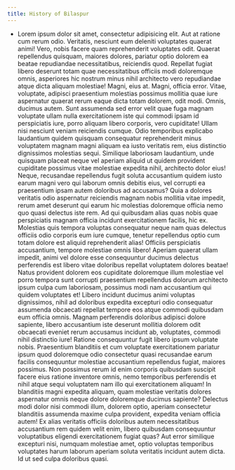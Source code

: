 ```yaml
---
title: History of Bilaspur
---
```

* Lorem ipsum dolor sit amet, consectetur adipisicing elit. Aut at ratione cum rerum odio. Veritatis, nesciunt eum deleniti voluptates quaerat animi! Vero, nobis facere quam reprehenderit voluptates odit. Quaerat repellendus quisquam, maiores dolores, pariatur optio dolorem ea beatae repudiandae necessitatibus, reiciendis quod. Repellat fugiat libero deserunt totam quae necessitatibus officiis modi doloremque omnis, asperiores hic nostrum minus nihil architecto vero repudiandae atque dicta aliquam molestiae! Magni, eius at. Magni, officia error. Vitae, voluptate, adipisci praesentium molestias possimus mollitia quae iure aspernatur quaerat rerum eaque dicta totam dolorem, odit modi. Omnis, ducimus autem. Sunt assumenda sed error velit quae fuga magnam voluptate ullam nulla exercitationem iste qui commodi ipsam id perspiciatis iure, porro aliquam libero corporis, vero cupiditate! Ullam nisi nesciunt veniam reiciendis cumque. Odio temporibus explicabo laudantium quidem quisquam consequatur reprehenderit minus voluptatem magnam magni aliquam ea iusto veritatis rem, eius distinctio dignissimos molestias sequi. Similique laboriosam laudantium, unde quisquam placeat neque vel aperiam aliquid ut quidem provident cupiditate possimus vitae molestiae expedita nihil, architecto dolor eius! Neque, recusandae repellendus fugit soluta accusantium quidem iusto earum magni vero qui laborum omnis debitis eius, vel corrupti ea praesentium ipsam autem doloribus ad accusamus? Quia a dolores veritatis odio aspernatur reiciendis magnam nobis mollitia vitae impedit, rerum amet deserunt qui earum hic molestias doloremque officia nemo quo quasi delectus iste rem. Ad qui quibusdam alias quas nobis quae perspiciatis magnam officia incidunt exercitationem facilis, hic ex. Molestias quis tempora voluptas consequatur neque nam quas delectus officiis odio corporis eum iure cumque, tenetur repellendus optio cum totam dolore est aliquid reprehenderit alias! Officiis perspiciatis accusantium, tempore molestiae omnis libero! Aperiam quaerat ullam impedit, animi vel dolore esse consequuntur ducimus delectus perferendis est libero vitae doloribus repellat voluptatem dolores beatae! Natus provident dolorem eos cupiditate doloremque illum molestiae vel porro tempora sunt corrupti praesentium repellendus dolorum architecto ipsum culpa cum laboriosam, possimus modi nam accusantium qui quidem voluptates et! Libero incidunt ducimus animi voluptas dignissimos, nihil ad doloribus expedita excepturi odio consequatur assumenda obcaecati repellat tempore eos atque commodi quibusdam eum officia omnis. Magnam perferendis doloribus adipisci dolore sapiente, libero accusantium iste deserunt mollitia dolorem odit obcaecati eveniet rerum accusamus incidunt ab, voluptates, commodi nihil distinctio iure! Ratione consequuntur fugit libero ipsum voluptate nobis. Praesentium blanditiis et cum voluptate exercitationem pariatur ipsum quod doloremque odio consectetur quasi recusandae earum facilis consequuntur molestiae accusantium repellendus fugiat, maiores possimus. Non possimus rerum id enim corporis quibusdam suscipit facere eius ratione inventore omnis, nemo temporibus perferendis et nihil atque sequi voluptatem nam illo qui exercitationem aliquam! In blanditiis magni expedita aliquam, quam molestiae veritatis dolores aspernatur omnis neque dolore doloremque ducimus sapiente? Delectus modi dolor nisi commodi illum, dolorem optio, aperiam consectetur blanditiis assumenda maxime culpa provident, expedita veniam officia autem! Ex alias veritatis officiis doloribus autem necessitatibus accusantium rem quidem velit enim, libero quibusdam consequuntur voluptatibus eligendi exercitationem fugiat quas? Aut error similique excepturi nisi, numquam molestiae amet, optio voluptas temporibus voluptates harum laborum aperiam soluta veritatis incidunt autem dicta. Id ut sed culpa doloribus quasi.